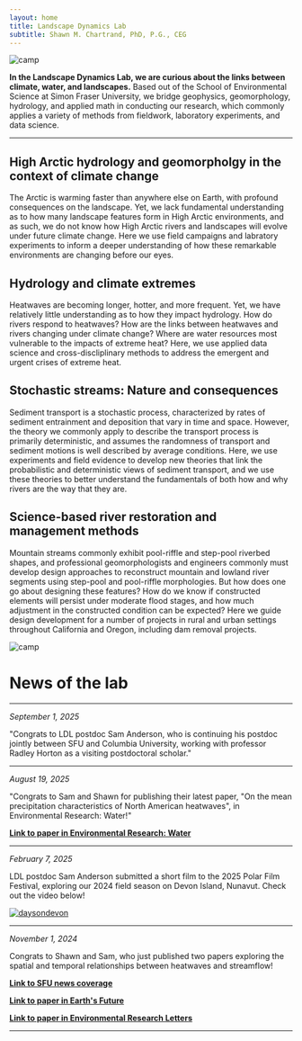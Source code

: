 ```yaml
---
layout: home
title: Landscape Dynamics Lab
subtitle: Shawn M. Chartrand, PhD, P.G., CEG
---
```


<img src="/assets/img/camp.jpeg" alt="camp"/> 

**In the Landscape Dynamics Lab, we are curious about the links between climate, water, and landscapes.** Based out of the School of Environmental Science at Simon Fraser University, we bridge geophysics, geomorphology, hydrology, and applied math in conducting our research, which commonly applies a variety of methods from fieldwork, laboratory experiments, and data science. 

___ 

## High Arctic hydrology and geomorpholgy in the context of climate change 

The Arctic is warming faster than anywhere else on Earth, with profound consequences on the landscape. Yet, we lack fundamental understanding as to how many landscape features form in High Arctic environments, and as such, we do not know how High Arctic rivers and landscapes will evolve under future climate change. Here we use field campaigns and labratory experiments to inform a deeper understanding of how these remarkable environments are changing before our eyes.

## Hydrology and climate extremes 

Heatwaves are becoming longer, hotter, and more frequent. Yet, we have relatively little understanding as to how they impact hydrology. How do rivers respond to heatwaves? How are the links between heatwaves and rivers changing under climate change? Where are water resources most vulnerable to the impacts of extreme heat? Here, we use applied data science and cross-discliplinary methods to address the emergent and urgent crises of extreme heat.

## Stochastic streams: Nature and consequences

Sediment transport is a stochastic process, characterized by rates of sediment entrainment and deposition that vary in time and space. However, the theory we commonly apply to describe the transport process is primarily deterministic, and assumes the randomness of transport and sediment motions is well described by average conditions. Here, we use experiments and field evidence to develop new theories that link the probabilistic and deterministic views of sediment transport, and we use these theories to better understand the fundamentals of both how and why rivers are the way that they are.

## Science-based river restoration and management methods

Mountain streams commonly exhibit pool-riffle and step-pool riverbed shapes, and professional geomorphologists and engineers commonly must develop design approaches to reconstruct mountain and lowland river segments using step-pool and pool-riffle morphologies. But how does one go about designing these features? How do we know if constructed elements will persist under moderate flood stages, and how much adjustment in the constructed condition can be expected? Here we guide design development for a number of projects in rural and urban settings throughout California and Oregon, including dam removal projects. 

<img src="/assets/img/shuswap_stream.jpg" alt="camp"/> 

# News of the lab 

___ 

*September 1, 2025*

"Congrats to LDL postdoc Sam Anderson, who is continuing his postdoc jointly between SFU and Columbia University, working with professor Radley Horton as a visiting postdoctoral scholar."

___ 

*August 19, 2025*

"Congrats to Sam and Shawn for publishing their latest paper, "On the mean precipitation characteristics of North American heatwaves", in Environmental Research: Water!"

[**Link to paper in Environmental Research: Water**](https://iopscience.iop.org/article/10.1088/3033-4942/adf6cf)

___ 

*February 7, 2025* 

LDL postdoc Sam Anderson submitted a short film to the 2025 Polar Film Festival, exploring our 2024 field season on Devon Island, Nunavut. Check out the video below!

[![daysondevon](https://img.youtube.com/vi/PtoSEqYTIjk/0.jpg)](https://www.youtube.com/watch?v=PtoSEqYTIjk)

___

*November 1, 2024*

Congrats to Shawn and Sam, who just published two papers exploring the spatial and temporal relationships between heatwaves and streamflow!

[**Link to SFU news coverage**](https://www.sfu.ca/evsc/news-events/new-research--dr--shawn-chartrand-and-dr--sam-anderson-examine-t.html)

[**Link to paper in Earth's Future**](https://agupubs.onlinelibrary.wiley.com/doi/10.1029/2024EF004962)

[**Link to paper in Environmental Research Letters**](https://iopscience.iop.org/article/10.1088/1748-9326/ad7ede) 

___

